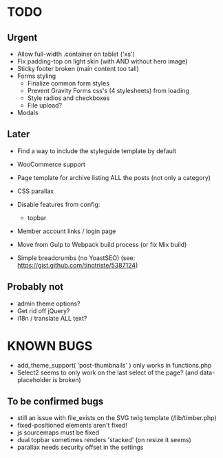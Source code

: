 # TODO

## Urgent

* Allow full-width .container on tablet ('xs')
* Fix padding-top on light skin (with AND without hero image)
* Sticky footer broken (main content too tall)
* Forms styling
  * Finalize common form styles
  * Prevent Gravity Forms css's (4 stylesheets) from loading
  * Style radios and checkboxes
  * File upload?
* Modals

## Later

* Find a way to include the styleguide template by default
* WooCommerce support
* Page template for archive listing ALL the posts (not only a category)
* CSS parallax
* Disable features from config:
  * topbar
* Member account links / login page
* Move from Gulp to Webpack build process (or fix Mix build)

* Simple breadcrumbs (no YoastSEO) (see: https://gist.github.com/tinotriste/5387124)

## Probably not

* admin theme options?
* Get rid off jQuery?
* i18n / translate ALL text?

# KNOWN BUGS

* add_theme_support( 'post-thumbnails' ) only works in functions.php
* Select2 seems to only work on the last select of the page? (and data-placeholder is broken)

## To be confirmed bugs

* still an issue with file_exists on the SVG twig template (/lib/timber.php)
* fixed-positioned elements aren't fixed!
* js sourcemaps must be fixed
* dual topbar sometimes renders 'stacked' (on resize it seems)
* parallax needs security offset in the settings
